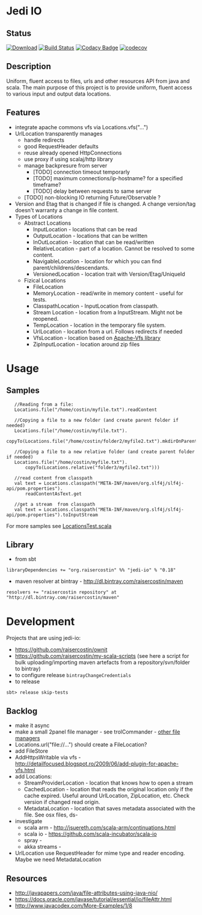 # Jedi IO

## Status
[![Download](https://api.bintray.com/packages/raisercostin/maven/jedi-io/images/download.svg)](https://bintray.com/raisercostin/maven/jedi-io/_latestVersion)
[![Build Status](https://travis-ci.org/raisercostin/jedi-io.svg?branch=master)](https://travis-ci.org/raisercostin/jedi-io)
[![Codacy Badge](https://www.codacy.com/project/badge/5cc4b6b21f694317ab8beec05342c7b5)](https://www.codacy.com/app/raisercostin/jedi-io)
[![codecov](https://codecov.io/gh/raisercostin/jedi-io/branch/master/graph/badge.svg)](https://codecov.io/gh/raisercostin/jedi-io)
<!--[![codecov.io](http://codecov.io/github/raisercostin/jedi-io/coverage.svg?branch=master)](http://codecov.io/github/raisercostin/jedi-io?branch=master)-->

## Description
Uniform, fluent access to files, urls and other resources API from java and scala.
The main purpose of this project is to provide uniform, fluent access to various input and output data locations.

## Features
- integrate apache commons vfs via Locations.vfs("...")
- UrlLocation transparently manages
  - handle redirects
  - good RequestHeader defaults
  - reuse already opened HttpConnections
  - use proxy if using scalaj/http library
  - manage backpresure from server
    - [TODO] connection timeout temporarly
    - [TODO] maximum connections/ip-hostname? for a specified timeframe?
    - [TODO] delay between requests to same server
  - [TODO] non-blocking IO returning Future/Observable ?
- Version and Etag that is changed if file is changed. A change version/tag doesn't warranty a change in file content.
- Types of Locations
  - Abstract Locations
    - InputLocation - locations that can be read
    - OutputLocation - locations that can be written
    - InOutLocation - location that can be read/written 
    - RelativeLocation - part of a location. Cannot be resolved to some content.
    - NavigableLocation - location for which you can find parent/childrens/descendants.
    - VersionedLocation - location trait with Version/Etag/UniqueId 
  - Fizical Locations
    - FileLocation
    - MemoryLocation - read/write in memory content - useful for tests.
    - ClasspathLocation - InputLocation from classpath.
    - Stream Location - location from a InputStream. Might not be reopened.
    - TempLocation - location in the temporary file system.
    - UrlLocation - location from a url. Follows redirects if needed
    - VfsLocation - location based on [Apache-Vfs library](https://commons.apache.org/proper/commons-vfs/filesystems.html)
    - ZipInputLocation - location around zip files

# Usage
## Samples
 ```
	//Reading from a file:
	Locations.file("/home/costin/myfile.txt").readContent
 
	//Copying a file to a new folder (and create parent folder if needed)
	Locations.file("/home/costin/myfile.txt").
		copyTo(Locations.file("/home/costin/folder2/myfile2.txt").mkdirOnParentIfNecessary))

 	//Copying a file to a new relative folder (and create parent folder if needed)
	Locations.file("/home/costin/myfile.txt").
		copyTo(Locations.relative("folder3/myfile2.txt")))

	//read content from classpath
    val text = Locations.classpath("META-INF/maven/org.slf4j/slf4j-api/pom.properties").
		readContentAsText.get

	//get a stream  from classpath
    val text = Locations.classpath("META-INF/maven/org.slf4j/slf4j-api/pom.properties").toInputStream
 ```

For more samples see [LocationsTest.scala](src/test/scala/org/raisercostin/util/io/LocationsTest.scala)

## Library
 - from sbt

 ```
 libraryDependencies += "org.raisercostin" %% "jedi-io" % "0.18"
 ```
 - maven resolver at bintray - http://dl.bintray.com/raisercostin/maven

 ```
 resolvers += "raisercostin repository" at "http://dl.bintray.com/raisercostin/maven"
 ```

# Development

Projects that are using jedi-io:
 - https://github.com/raisercostin/ownit
 - https://github.com/raisercostin/my-scala-scripts (see here a script for bulk uploading/importing maven artefacts from a repository/svn/folder to bintray)
 - to configure release
     ```bintrayChangeCredentials```
 - to release

 ```
 sbt> release skip-tests
 ```

## Backlog
 - make it async
 - make a small 2panel file manager - see trolCommander - [other file managers](https://en.wikipedia.org/wiki/Comparison_of_file_managers)
 - Locations.url("file://...") should create a FileLocation?
 - add FileStore
 - AddHttpsWritable via vfs - http://detailfocused.blogspot.ro/2009/06/add-plugin-for-apache-vfs.html
 - add Locations:
   - StreamProviderLocation - location that knows how to open a stream
   - CachedLocation - location that reads the original location only if the cache expired. Useful around UrlLocation, ZipLocation, etc. Check version if changed read origin. 
   - MetadataLocation - location that saves metadata associated with the file. See osx files, ds-
 - investigate
   - scala arm - http://jsuereth.com/scala-arm/continuations.html
   - scala io - https://github.com/scala-incubator/scala-io
   - spray - 
   - akka streams -
 - UrlLocation use RequestHeader for mime type and reader encoding. Maybe we need MetadataLocation 

## Resources
 - http://javapapers.com/java/file-attributes-using-java-nio/
 - https://docs.oracle.com/javase/tutorial/essential/io/fileAttr.html
 - http://www.javacodex.com/More-Examples/1/8
